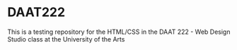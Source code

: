 # DAAT222
This is a testing repository for the HTML/CSS in the DAAT 222 - Web Design Studio class at the University of the Arts
